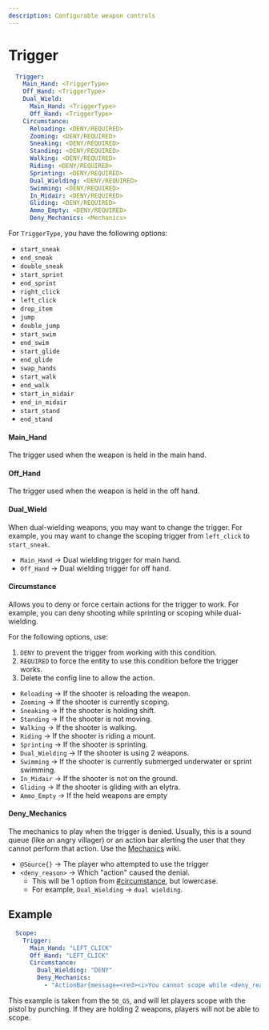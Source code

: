 ```yaml
---
description: Configurable weapon controls
---
```


# Trigger

```yaml
  Trigger:
    Main_Hand: <TriggerType>
    Off_Hand: <TriggerType>
    Dual_Wield:
      Main_Hand: <TriggerType>
      Off_Hand: <TriggerType>
    Circumstance:
      Reloading: <DENY/REQUIRED>
      Zooming: <DENY/REQUIRED>
      Sneaking: <DENY/REQUIRED>
      Standing: <DENY/REQUIRED>
      Walking: <DENY/REQUIRED>
      Riding: <DENY/REQUIRED>
      Sprinting: <DENY/REQUIRED>
      Dual_Wielding: <DENY/REQUIRED>
      Swimming: <DENY/REQUIRED>
      In_Midair: <DENY/REQUIRED>
      Gliding: <DENY/REQUIRED>
      Ammo_Empty: <DENY/REQUIRED>
      Deny_Mechanics: <Mechanics>
```

For `TriggerType`, you have the following options:

* `start_sneak`
* `end_sneak`
* `double_sneak`
* `start_sprint`
* `end_sprint`
* `right_click`
* `left_click`
* `drop_item`
* `jump`
* `double_jump`
* `start_swim`
* `end_swim`
* `start_glide`
* `end_glide`
* `swap_hands`
* `start_walk`
* `end_walk`
* `start_in_midair`
* `end_in_midair`
* `start_stand`
* `end_stand`

#### Main\_Hand

The trigger used when the weapon is held in the main hand.

#### Off\_Hand

The trigger used when the weapon is held in the off hand.&#x20;

#### Dual\_Wield

When dual-wielding weapons, you may want to change the trigger. For example, you may want to change the scoping trigger from `left_click` to `start_sneak`.&#x20;

* `Main_Hand` -> Dual wielding trigger for main hand.
* `Off_Hand` -> Dual wielding trigger for off hand.

#### Circumstance

Allows you to deny or force certain actions for the trigger to work. For example, you can deny shooting while sprinting or scoping while dual-wielding.&#x20;

For the following options, use:

1. `DENY` to prevent the trigger from working with this condition.
2. `REQUIRED` to force the entity to use this condition before the trigger works.
3. Delete the config line to allow the action.&#x20;

* `Reloading` -> If the shooter is reloading the weapon.
* `Zooming` -> If the shooter is currently scoping.
* `Sneaking` -> If the shooter is holding shift.&#x20;
* `Standing` -> If the shooter is not moving.
* `Walking` -> If the shooter is walking.
* `Riding` -> If the shooter is riding a mount.
* `Sprinting` -> If the shooter is sprinting.
* `Dual_Wielding` -> If the shooter is using 2 weapons.
* `Swimming` -> If the shooter is currently submerged underwater or sprint swimming.&#x20;
* `In_Midair` -> If the shooter is not on the ground.
* `Gliding` -> If the shooter is gliding with an elytra.
* `Ammo_Empty` -> If the held weapons are empty

#### Deny\_Mechanics

The mechanics to play when the trigger is denied. Usually, this is a sound queue (like an angry villager) or an action bar alerting the user that they cannot perform that action. Use the [Mechanics](https://app.gitbook.com/o/MgHAZkcfIhs3YcmBjk2r/s/hz7yMxlL81NxAT44nraH/ "mention") wiki.

* `@Source{}` -> The player who attempted to use the trigger
* `<deny_reason>` -> Which "action" caused the denial.&#x20;
  * This will be 1 option from [#circumstance](trigger.md#circumstance "mention"), but lowercase.
  * For example, `Dual_Wielding` -> `dual wielding`.&#x20;

## Example

```yaml
  Scope:
    Trigger:
      Main_Hand: "LEFT_CLICK"
      Off_Hand: "LEFT_CLICK"
      Circumstance:
        Dual_Wielding: "DENY"
        Deny_Mechanics:
          - "ActionBar{message=<red><i>You cannot scope while <deny_reason>!}"
```

This example is taken from the `50_GS`, and will let players scope with the pistol by punching. If they are holding 2 weapons, players will not be able to scope.&#x20;
